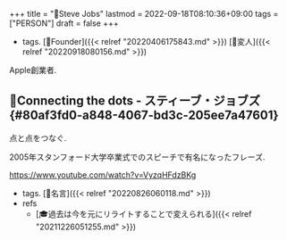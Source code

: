 +++
title = "👨Steve Jobs"
lastmod = 2022-09-18T08:10:36+09:00
tags = ["PERSON"]
draft = false
+++

-   tags. [🔖Founder]({{< relref "20220406175843.md" >}}) [🔖変人]({{< relref "20220918080156.md" >}})

Apple創業者.


## 📜Connecting the dots - スティーブ・ジョブズ {#80af3fd0-a848-4067-bd3c-205ee7a47601}

点と点をつなぐ.

2005年スタンフォード大学卒業式でのスピーチで有名になったフレーズ.

<https://www.youtube.com/watch?v=VyzqHFdzBKg>

-   tags. [🔖名言]({{< relref "20220826060118.md" >}})
-   refs
    -   [🎓過去は今を元にリライトすることで変えられる]({{< relref "20211226051255.md" >}})
